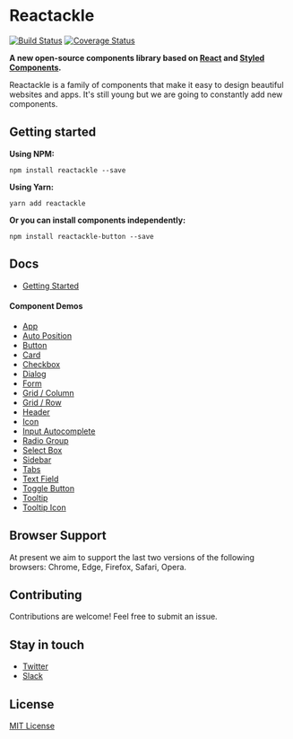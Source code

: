 
# Reactackle
[![Build Status](https://travis-ci.org/bcrumbs/reactackle.svg?branch=master)](https://travis-ci.org/bcrumbs/reactackle)
[![Coverage Status](https://coveralls.io/repos/github/bcrumbs/reactackle/badge.svg?branch=master)](https://coveralls.io/github/bcrumbs/reactackle?branch=master)

**A new open-source components library based on [React](https://facebook.github.io/react/) and [Styled Components](https://www.styled-components.com).**

Reactackle is a family of components that make it easy to design beautiful websites and apps. It's still young but we are going to constantly add new components.

## Getting started

**Using NPM:**
```
npm install reactackle --save
```

**Using Yarn:**
```
yarn add reactackle
```

**Or you can install components independently:**
```
npm install reactackle-button --save
```

## Docs
* [Getting Started](http://reactackle.braincrumbs.io/docs)

#### Component Demos
* [App](http://reactackle.braincrumbs.io/docs/app/demo)
* [Auto Position](http://reactackle.braincrumbs.io/docs/auto-position/demo)
* [Button](http://reactackle.braincrumbs.io/docs/button/demo)
* [Card](http://reactackle.braincrumbs.io/docs/card/demo)
* [Checkbox](http://reactackle.braincrumbs.io/docs/checkbox/demo)
* [Dialog](http://reactackle.braincrumbs.io/docs/dialog/demo)
* [Form](http://reactackle.braincrumbs.io/docs/form/demo)
* [Grid / Column](http://reactackle.braincrumbs.io/docs/grid-column/demo)
* [Grid / Row](http://reactackle.braincrumbs.io/docs/grid-row/demo)
* [Header](http://reactackle.braincrumbs.io/docs/header/demo)
* [Icon](http://reactackle.braincrumbs.io/docs/icon/demo)
* [Input Autocomplete](http://reactackle.braincrumbs.io/docs/input-autocomplete/demo)
* [Radio Group](http://reactackle.braincrumbs.io/docs/radio/demo)
* [Select Box](http://reactackle.braincrumbs.io/docs/select-box/demo)
* [Sidebar](http://reactackle.braincrumbs.io/docs/sidebar/demo)
* [Tabs](http://reactackle.braincrumbs.io/docs/tabs/demo)
* [Text Field](http://reactackle.braincrumbs.io/docs/text-field/demo)
* [Toggle Button](http://reactackle.braincrumbs.io/docs/toggle-button/demo)
* [Tooltip](http://reactackle.braincrumbs.io/docs/tooltip/demo)
* [Tooltip Icon](http://reactackle.braincrumbs.io/docs/tooltip-icon/demo)

## Browser Support
At present we aim to support the last two versions of the following browsers: Chrome, Edge, Firefox, Safari, Opera.

## Contributing
Contributions are welcome! Feel free to submit an issue.

## Stay in touch
* [Twitter](https://twitter.com/@reactackle)
* [Slack](https://reactackle.slack.com)

## License
[MIT License](/LICENSE.md)

